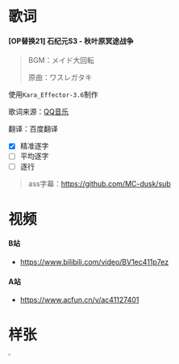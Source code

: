# 歌词

#### [OP替换21] 石纪元S3 - 秋叶原冥途战争

> BGM：メイド大回転
>
> 原曲：ワスレガタキ

使用`Kara_Effector-3.6`制作

歌词来源：[QQ音乐](https://y.qq.com/n/ryqq/songDetail/004R5BmO1AsSPB)

翻译：百度翻译

- [x] 精准逐字
- [ ] 平均逐字
- [ ] 逐行

> ass字幕：https://github.com/MC-dusk/sub

# 视频

#### B站

- https://www.bilibili.com/video/BV1ec411p7ez

#### A站

- https://www.acfun.cn/v/ac41127401

# 样张

<img src="https://i1.hdslb.com/bfs/archive/4741afb27ab9ec17194110d314b9f09f6c3f4b49.jpg" style="zoom:25%;" />

